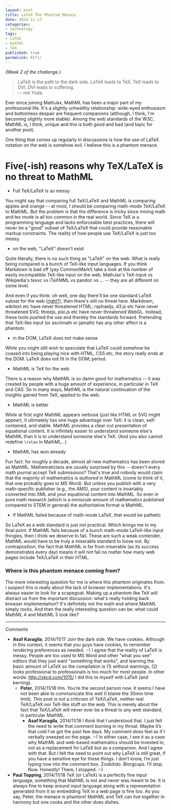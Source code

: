 ```yaml
---
layout: post
title: LaTeX The Phantom Menace
date: 2014-11-17
categories:
- technology
tags:
- LaTeX
- mathml
- TeX
published: true
permalink: 0171/
---
```


_(Week 2 of the challenge.)_

> LaTeX is the path to the dark side. LaTeX leads to TeX. TeX leads to DVI. DVI leads to suffering.  
>  -- not Yoda.

Ever since joining MathJax, MathML has been a major part of my professional life. It's a slightly unhealthy relationship: wide-eyed enthusiasm and bottomless despair are frequent companions (although, I think, I'm becoming slightly more stable). Among the web standards of the W3C, MathML is, I think, unique and this is both good and bad (and topic for another post).

One thing that comes up regularly in discussions is how the use of LaTeX notation on the web is somehow evil. I believe this is a phantom menace.

# Five(-ish) reasons why TeX/LaTeX is no threat to MathML

*   Full TeX/LaTeX is so messy

You might say that comparing full TeX/LaTeX and MathML is comparing apples and orange -- at most, I should be comparing math-mode TeX/LaTeX to MathML. But the problem is that the difference is tricky since mixing math and tex mode is all too common in the real world. Since TeX is a programming language and lacks enforceable best practices, there will never be a "good" subset of TeX/LaTeX that could provide reasonable markup constraints. The reality of how people use TeX/LaTeX is just too messy.

*   on the web, "LaTeX" doesn't exist

Quite literally, there is no such thing as "LaTeX" on the web. What is really being compared is a bunch of TeX-like input languages. If you think Markdown is bad off (yay CommonMark!) take a look at the number of easily incompatible TeX-like input on the web. MathJax's TeX-input vs Wikipedia's texvc vs iTeXMML vs pandoc vs ... -- they are all different on some level.

And even if you think: oh well, one day there'll be one standard LaTeX subset for the web ([right?](https://xkcd.com/927/)), then there's still no threat here. Markdown, wikitext etc have never threatened HTML; raphaeljs, d3.js etc have never threatened SVG; threejs, pixi.js etc have never threatened WebGL. Instead, these tools pushed the use and thereby the standards forward. Pretending that TeX-like input (or asciimath or jqmath) has any other affect is a phantom.

*   in the DOM, LaTeX does not make sense

While you might still wish to speculate that LaTeX could somehow be coaxed into being playing nice with HTML, CSS etc, the story really ends at the DOM. LaTeX does not fit in the DOM; period.

*   MathML is TeX for the web

There is a reason why MathML is so damn good for mathematics -- it was created by people with a huge amount of experience, in particular in TeX and CAS. So in many ways, MathML is the natural continuation of the insights gained from TeX, applied to the web.

*   MathML is better

While at first sight MathML appears verbose (just like HTML or SVG might appear), it ultimately has one huge advantage over TeX: it is clean, self-contained, and stable. MathML provides a clear-cut presentation of equational content. It is infinitely easier to understand someone else's MathML than it is to understand someone else's TeX. (And you also cannot redefine `\relax` in MathML...)

*   MathML has won already

Fun fact: for roughly a decade, almost all new mathematics has been stored as MathML. Mathematicians are usually surprised by this -- doesn't every math journal accept TeX submissions? That's true and nobody would claim that the majority of mathematics is _authored_ in MathML (come to think of it, that one probably goes to MS Word). But unless you publish with a very math-specific publisher (e.g., the AMS), your content is invariably converted into XML and your equational content into MathML. So even in pure math research (which is a miniscule amount of mathematics published compared to STEM in general) the authoritative format is MathML.

*   If MathML failed because of math-mode LaTeX, that would be pathetic

So LaTeX as a web standard is just not practical. Which brings me to my final point. If MathML fails because of a bunch math-mode LaTeX-like input thingies, then I think we deserve to fail. These are such a weak contender, MathML would have to be truly a miserable standard to loose out. By contraposition, the fact that MathML is far from miserable (as its success demonstrates every day) means it will not fail no matter how many web pages include TeX/LaTeX in their HTML.

### Where is this phantom menace coming from?

The more interesting question for me is where this phantom originates from. I suspect this is really about the lack of browser implementations. It's always easier to look for a scapegoat. Making up a phantom like TeX will distract us from the important discussion: what's really holding back browser implementation? It's definitely not the math end where MathML simply rocks. And then the really interesting question can be: what could MathML 4 and MathML 5 look like?

---

_Comments_

* **Asaf Karagila**, 2014/11/17
  Join the dark side. We have cookies. Although in this context, it seems that you guys have cookies, to remember rendering preferences as needed. :-)
  I agree that the reality of LaTeX is messy. People are too used to MS Word and other “what you see” editors that they just want “something that works”, and learning the basic amount of LaTeX so the compilation is (1) without warnings, (2) looks professional to professionals is too much for most people.
  In other words: http://xkcd.com/1015/ I did this to myself with LaTeX (and kerning).
  * **Peter**, 2014/11/18
    Hm. You’re the second person now. It seems I have not been able to communicate this well (I blame the 30min time limit). This post is not a criticism of TeX/LaTeX, neither real TeX/LaTeX nor TeX-like stuff on the web. This is merely about the fact that TeX/LaTeX will never ever be a threat to any web standard, in particular MathML.
    * **Asaf Karagila**, 2014/11/18
    I think that I understood that. I just felt the need to write that comment burning in my throat. Maybe it’s that cold I’ve got the past few days. My comment does feel as if I verbally sneezed on the page. :-)
    In either case, I see it as a case why MathML and web-based mathematics should be invested in, not as a replacement for LaTeX but as a companion. And I agree with that. But I felt the need to point out why LaTeX is still great, if you have a sensitive eye for these things. I don’t know, I’m just typing now into the comment box. Zoobitido. Blorgcups. I’ll stop. Now. Honestly! There, I stopped. :-)
* **Paul Topping**, 2014/11/18
  TeX (or LaTeX) is a perfectly fine input language, something that MathML is not and never was meant to be. It is always fine to keep around input language along with a representation generated from it so embedding TeX in a web page is fine too. As you say, Peter, the menace is phantom! MathML and TeX can live together in harmony but one cooks and the other does dishes.
